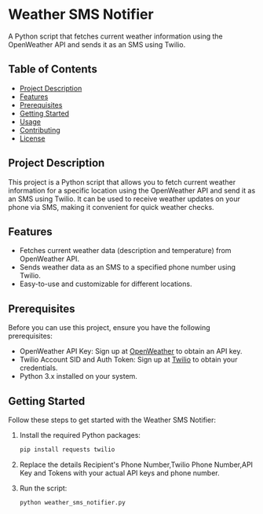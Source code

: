 # Weather SMS Notifier

A Python script that fetches current weather information using the OpenWeather API and sends it as an SMS using Twilio.

## Table of Contents

- [Project Description](#project-description)
- [Features](#features)
- [Prerequisites](#prerequisites)
- [Getting Started](#getting-started)
- [Usage](#usage)
- [Contributing](#contributing)
- [License](#license)

## Project Description

This project is a Python script that allows you to fetch current weather information for a specific location using the OpenWeather API and send it as an SMS using Twilio. It can be used to receive weather updates on your phone via SMS, making it convenient for quick weather checks.

## Features

- Fetches current weather data (description and temperature) from OpenWeather API.
- Sends weather data as an SMS to a specified phone number using Twilio.
- Easy-to-use and customizable for different locations.

## Prerequisites

Before you can use this project, ensure you have the following prerequisites:

- OpenWeather API Key: Sign up at [OpenWeather](https://openweathermap.org/api) to obtain an API key.
- Twilio Account SID and Auth Token: Sign up at [Twilio](https://www.twilio.com/) to obtain your credentials.
- Python 3.x installed on your system.

## Getting Started

Follow these steps to get started with the Weather SMS Notifier:

1. Install the required Python packages:

   ```bash
   pip install requests twilio
2. Replace the details Recipient's Phone Number,Twilio Phone Number,API Key and Tokens  with your actual API keys and phone number.
   
3. Run the script:
   ```bash
   python weather_sms_notifier.py


